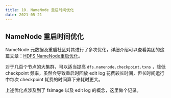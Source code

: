 ```yaml
---
title: 10. NameNode 重启时间优化
date: 2021-05-21
---
```


## NameNode 重启时间优化

NameNode 元数据及重启社区对其进行了多次优化，详细介绍可以查看美团的这篇文章：[HDFS NameNode重启优化](https://tech.meituan.com/2017/03/17/namenode-restart-optimization.html)。

对于几百个节点的大集群，可以适当提高 `dfs.namenode.checkpoint.txns` ，降低 checkpoint 频率，虽然会导致重启时回放 edit log 花费较长时间，但长时间运行中每次 checkpoint 耗费的时间算下来耗时更大。

上述优化点涉及到了 fsimage 以及 edit log 的概念，这里做个记录。
